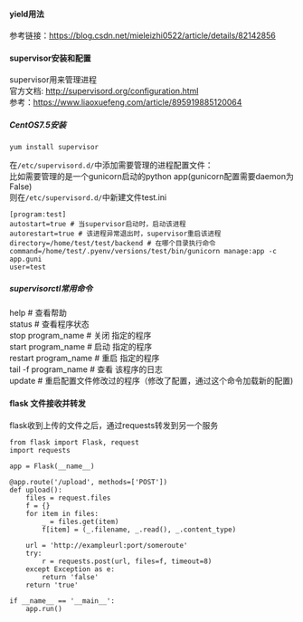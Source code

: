 #### yield用法
参考链接：<https://blog.csdn.net/mieleizhi0522/article/details/82142856>

#### supervisor安装和配置
supervisor用来管理进程  
官方文档: <http://supervisord.org/configuration.html>  
参考：<https://www.liaoxuefeng.com/article/895919885120064>

##### CentOS7.5安装
`yum install supervisor`  

在`/etc/supervisord.d/`中添加需要管理的进程配置文件：  
比如需要管理的是一个gunicorn启动的python app(gunicorn配置需要daemon为False)  
则在`/etc/supervisord.d/`中新建文件test.ini  
```
[program:test]
autostart=true # 当supervisor启动时，启动该进程
autorestart=true # 该进程异常退出时，supervisor重启该进程
directory=/home/test/test/backend # 在哪个目录执行命令
command=/home/test/.pyenv/versions/test/bin/gunicorn manage:app -c app.guni
user=test
```

##### supervisorctl常用命令
help # 查看帮助  
status # 查看程序状态  
stop program_name # 关闭 指定的程序  
start program_name # 启动 指定的程序  
restart program_name # 重启 指定的程序  
tail -f program_name # 查看 该程序的日志  
update # 重启配置文件修改过的程序（修改了配置，通过这个命令加载新的配置)  

#### flask 文件接收并转发
flask收到上传的文件之后，通过requests转发到另一个服务

```
from flask import Flask, request
import requests

app = Flask(__name__)

@app.route('/upload', methods=['POST'])
def upload():
    files = request.files
    f = {}
    for item in files:
        _ = files.get(item)
        f[item] = (_.filename, _.read(), _.content_type)
    
    url = 'http://exampleurl:port/someroute'
    try:
        r = requests.post(url, files=f, timeout=8)
    except Exception as e:
        return 'false'
    return 'true'

if __name__ == '__main__':
    app.run()
```
